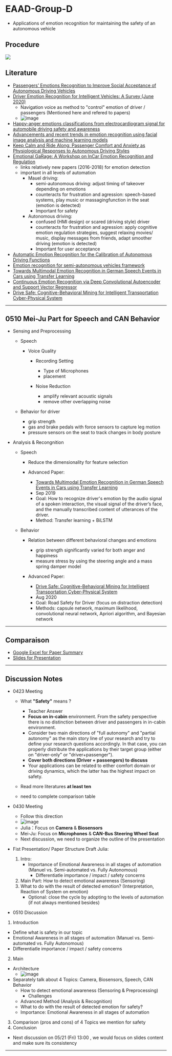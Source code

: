 # EAAD-Group-D

* Applications of emotion recognition for maintaining the safety of an autonomous vehicle

## Procedure

![](https://i.imgur.com/VJkQOB5.png)

## Literature

* [Passengers’ Emotions Recognition to Improve Social Acceptance of Autonomous Driving Vehicles](https://link-springer-com.eaccess.ub.tum.de/chapter/10.1007/978-981-15-5093-5_3)
* [Driver Emotion Recognition for Intelligent Vehicles: A Survey (June 2020)](https://dl-acm-org.eaccess.ub.tum.de/doi/pdf/10.1145/3388790)
  - Navigation voice as method to "control" emotion of driver / passengers (Mentioned here and refered to papers)
  - ![image](https://user-images.githubusercontent.com/66301041/116667380-6639fa00-a99c-11eb-92ba-6233556618c9.png) 
* [Happy-anger emotions classifications from electrocardiogram signal for automobile driving safety and awareness](https://www-sciencedirect-com.eaccess.ub.tum.de/science/article/abs/pii/S2214140516303693)
* [Advancements and recent trends in emotion recognition using facial image analysis and machine learning models](https://ieeexplore-ieee-org.eaccess.ub.tum.de/document/8284512)
* [Keep Calm and Ride Along: Passenger Comfort and Anxiety as Physiological Responses to Autonomous Driving Styles](https://dl.acm.org/doi/pdf/10.1145/3313831.3376247?casa_token=Qu_HFEDwdj4AAAAA:sLcxVV1rRLz17xA8zJol2VFWiRbDC8X-Ro-6XKE741kI1IcZfu7SRTxolI2hXbYqH6b1OvjtA5uvcg)
* [Emotional GaRage: A Workshop on InCar Emotion Recognition and Regulation ](https://dl.acm.org/doi/pdf/10.1145/3239092.3239098?casa_token=Cr0MnnNqjroAAAAA%3A3fdlKhy9jrnd6JAunrhFGIJQNncY0VrbvqhmhMiN97kkfrIcuLouLPelaqQacw7-sAdxurc50-857A)
  - links relatively new papers (2016-2018) for emotion detection
  - important in all levels of automation
    - Mauel driving: 
      - semi-autonomous driving: adjust timing of takeover depending on emotions
      - counteracts for frustration and agression: speech-based systems, play music or massagingfunction in the seat (emotion is detected)
      - Important for safety
    - Autonomous driving: 
      - confused (HMI design) or scared (driving style) driver
      - counteracts for frustration and agression: apply cognitive emotion regulation strategies, suggest relaxing movies/ music, display messages from friends, adapt smoother driving (emotion is detected)
      - Important for user acceptance
* [Automatic Emotion Recognition for the Calibration of Autonomous Driving Functions](https://www.mdpi.com/2079-9292/9/3/518)
* [Emotion recognition for semi-autonomous vehicles framework](https://link.springer.com/article/10.1007/s12008-018-0473-9)
* [Towards Multimodal Emotion Recognition in German Speech Events in Cars using Transfer Learning](https://arxiv.org/pdf/1909.02764.pdf)
* [Continuous Emotion Recognition via Deep Convolutional Autoencoder and Support Vector Regressor](https://arxiv.org/pdf/2001.11976.pdf)
* [Drive Safe: Cognitive-Behavioral Mining for Intelligent Transportation Cyber-Physical System](https://arxiv.org/pdf/2008.10148.pdf)

---
## 0510 Mei-Ju Part for Speech and CAN Behavior

* Sensing and Preprocessing

    - Speech

        - Voice Quality

            - Recording Setting

                - Type of Microphones
                - placement

            - Noise Reduction

                - amplify relevant acoustic signals
                - remove other overlapping noise

    - Behavior for driver

        - grip strength
        - gas and brake pedals with force sensors to capture leg motion
        - pressure sensors on the seat to track changes in body posture

* Analysis & Recongnition

    - Speech

        - Reduce the dimensionality for feature selection
        - Advanced Paper:

            - [Towards Multimodal Emotion Recognition in German Speech Events in Cars using Transfer Learning](https://arxiv.org/pdf/1909.02764.pdf)
            - Sep 2019
            - Goal: How to recognize driver's emotion by the audio signal of a spoken interaction, the visual signal of the driver’s face, and the manually transcribed content of utterances of the driver. 
            - Method: Transfer learning + BiLSTM

    - Behavior

        - Relation between different behavioral changes and emotions

            - grip strength significantly varied for both anger and happiness 
            - measure stress by using the steering angle and a mass spring damper model 

        - Advanced Paper:
        
            - [Drive Safe: Cognitive-Behavioral Mining for Intelligent Transportation Cyber-Physical System](https://arxiv.org/pdf/2008.10148.pdf)
            - Aug 2020
            - Goal: Road Safety for Driver (focus on distraction detection)
            - Methods: capsule network, maximum likelihood, convolutional neural network, Apriori algorithm, and Bayesian network

---
## Comparaison

* [Google Excel for Paper Summary](https://docs.google.com/spreadsheets/d/18k6Jx_4VeK_lypwkIREGcaDZPzUHlqBQKtNft-X7Mfg/edit?usp=sharing)
* [Slides for Presentation](https://docs.google.com/presentation/d/19dKgfZl-CTtuMnRiy_aveLTkNYfGI-9jYAZ4pGj2Bi8/edit?usp=sharing)

---
## Discussion Notes

* 0423 Meeting

  - What **"Safety"** means ?
    
    - Teacher Answer
    - **Focus on in-cabin** environment. From the safety perspective there is no distinction between driver and passengers in in-cabin environment.
    - Consider two main directions of "full autonomy" and "partial autonomy" as the main story line of your research and try to define your research questions accordingly. In that case, you can properly distribute the applications by their target group (either on "driver-only" or "driver+passenger").
    - **Cover both directions (Driver + passengers) to discuss**
    - Your applications can be related to either comfort domain or driving dynamics, which the latter has the highest impact on safety. 

  - Read more literatures **at least ten**
  - need to complete comparison table

* 0430 Meeting

  - Follow this direction
  - ![image](https://user-images.githubusercontent.com/66301041/116667380-6639fa00-a99c-11eb-92ba-6233556618c9.png) 
  - Julia：Focus on **Camera** & **Biosensors**
  - Mei-Ju: Focus on **Microphones** & **CAN-Bus Steering Wheel Seat**
  - Next discussion, we need to organize the outline of the presentation 

* Fist Presentation/ Paper Structure Draft Julia:
	1. Intro: 
		- Importance of Emotional Awareness in all stages of automation (Manuel vs. Semi-automated vs. Fully Autonomous)
			- Differentiatle importance / impact / safety concerns
	2. Main Part: How to detect emotional awareness (Sensoring)
	3. What to do with the result of detected emotion? (Interpretation, Reaction of System on emotion)
		- Optional: close the cycle by adopting to the levels of automation (if not always mentioned besides)

* 0510 Discussion

**<Outline of Presentation>**

1. Introduction
* Define what is safety in our topic
* Emotional Awareness in all stages of automation (Manuel vs. Semi-automated vs. Fully Autonomous)
* Differentiatle importance / impact / safety concerns

2. Main
* Architecture
	- ![image](https://user-images.githubusercontent.com/66301041/116667380-6639fa00-a99c-11eb-92ba-6233556618c9.png)
* Separately talk about 4 Topics: Camera, Biosensors, Speech, CAN Behavior
	- How to detect emotional awareness (Sensoring & Preprocessing)
		- Challenges
	- Advanced Method (Analysis & Recognition)
	- What to do with the result of detected emotion for safety?
	- Importance: Emotional Awareness in all stages of automation

3. Comparison (pros and cons) of 4 Topics we mention for safety
4. Conclusion

* Next discussion on 05/21 (Fri) 13:00 , we would focus on slides content and make sure its consistency 


---
